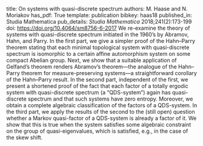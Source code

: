 title: On systems with quasi-discrete spectrum
authors: M. Haase and N. Moriakov
has_pdf: True
template: publication
bibkey: haas18
published_in: Studia Mathematica
pub_details: <i>Studia Mathematica</i> 2018;241(2):173-199
doi: https://doi.org/10.4064/sm8756-6-2017
We re-examine the theory of systems with quasi-discrete spectrum initiated in the 1960’s by Abramov, Hahn, and Parry. In the first part, we give a simpler proof of the Hahn–Parry theorem stating that each minimal topological system with quasi-discrete spectrum is isomorphic to a certain affine automorphism system on some compact Abelian group. Next, we show that a suitable application of Gelfand’s theorem renders Abramov’s theorem—the analogue of the Hahn–Parry theorem for measure-preserving systems—a straightforward corollary of the Hahn–Parry result. In the second part, independent of the first, we present a shortened proof of the fact that each factor of a totally ergodic system with quasi-discrete spectrum (a “QDS-system”) again has quasi-discrete spectrum and that such systems have zero entropy. Moreover, we obtain a complete algebraic classification of the factors of a QDS-system. In the third part, we apply the results of the second to the (still open) question whether a Markov quasi-factor of a QDS-system is already a factor of it. We show that this is true when the system satisfies some algebraic constraint on the group of quasi-eigenvalues, which is satisfied, e.g., in the case of the skew shift. 

